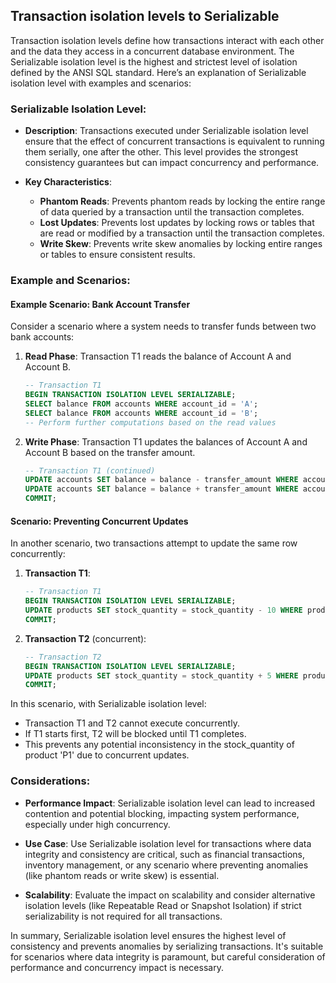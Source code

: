 ## Transaction isolation levels to Serializable

Transaction isolation levels define how transactions interact with each other and the data they access in a concurrent database environment. The Serializable isolation level is the highest and strictest level of isolation defined by the ANSI SQL standard. Here’s an explanation of Serializable isolation level with examples and scenarios:

### Serializable Isolation Level:

- **Description**: Transactions executed under Serializable isolation level ensure that the effect of concurrent transactions is equivalent to running them serially, one after the other. This level provides the strongest consistency guarantees but can impact concurrency and performance.

- **Key Characteristics**:
  - **Phantom Reads**: Prevents phantom reads by locking the entire range of data queried by a transaction until the transaction completes.
  - **Lost Updates**: Prevents lost updates by locking rows or tables that are read or modified by a transaction until the transaction completes.
  - **Write Skew**: Prevents write skew anomalies by locking entire ranges or tables to ensure consistent results.

### Example and Scenarios:

#### Example Scenario: Bank Account Transfer

Consider a scenario where a system needs to transfer funds between two bank accounts:

1. **Read Phase**: Transaction T1 reads the balance of Account A and Account B.
   
   ```sql
   -- Transaction T1
   BEGIN TRANSACTION ISOLATION LEVEL SERIALIZABLE;
   SELECT balance FROM accounts WHERE account_id = 'A';
   SELECT balance FROM accounts WHERE account_id = 'B';
   -- Perform further computations based on the read values
   ```

2. **Write Phase**: Transaction T1 updates the balances of Account A and Account B based on the transfer amount.

   ```sql
   -- Transaction T1 (continued)
   UPDATE accounts SET balance = balance - transfer_amount WHERE account_id = 'A';
   UPDATE accounts SET balance = balance + transfer_amount WHERE account_id = 'B';
   COMMIT;
   ```

#### Scenario: Preventing Concurrent Updates

In another scenario, two transactions attempt to update the same row concurrently:

1. **Transaction T1**:

   ```sql
   -- Transaction T1
   BEGIN TRANSACTION ISOLATION LEVEL SERIALIZABLE;
   UPDATE products SET stock_quantity = stock_quantity - 10 WHERE product_id = 'P1';
   COMMIT;
   ```

2. **Transaction T2** (concurrent):

   ```sql
   -- Transaction T2
   BEGIN TRANSACTION ISOLATION LEVEL SERIALIZABLE;
   UPDATE products SET stock_quantity = stock_quantity + 5 WHERE product_id = 'P1';
   COMMIT;
   ```

In this scenario, with Serializable isolation level:
- Transaction T1 and T2 cannot execute concurrently.
- If T1 starts first, T2 will be blocked until T1 completes.
- This prevents any potential inconsistency in the stock_quantity of product 'P1' due to concurrent updates.

### Considerations:

- **Performance Impact**: Serializable isolation level can lead to increased contention and potential blocking, impacting system performance, especially under high concurrency.
  
- **Use Case**: Use Serializable isolation level for transactions where data integrity and consistency are critical, such as financial transactions, inventory management, or any scenario where preventing anomalies (like phantom reads or write skew) is essential.

- **Scalability**: Evaluate the impact on scalability and consider alternative isolation levels (like Repeatable Read or Snapshot Isolation) if strict serializability is not required for all transactions.

In summary, Serializable isolation level ensures the highest level of consistency and prevents anomalies by serializing transactions. It's suitable for scenarios where data integrity is paramount, but careful consideration of performance and concurrency impact is necessary.
